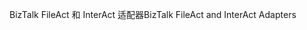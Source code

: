 <span data-ttu-id="e04ff-101">BizTalk FileAct 和 InterAct 适配器</span><span class="sxs-lookup"><span data-stu-id="e04ff-101">BizTalk FileAct and InterAct Adapters</span></span>